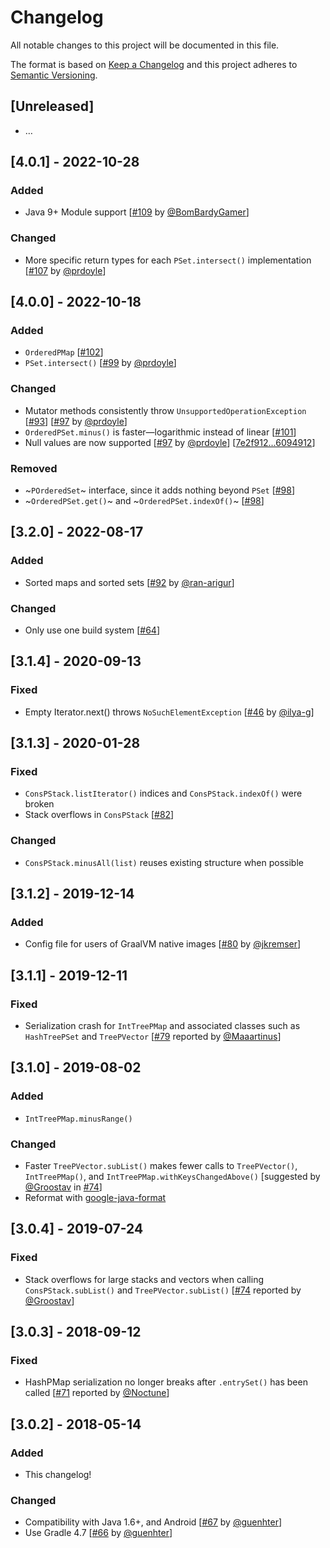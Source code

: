 # Changelog
All notable changes to this project will be documented in this file.

The format is based on [Keep a Changelog](https://keepachangelog.com/en/1.0.0/)
and this project adheres to [Semantic Versioning](https://semver.org/spec/v2.0.0.html).

## [Unreleased]
 - …

## [4.0.1] - 2022-10-28
### Added
- Java 9+ Module support [[#109](https://github.com/hrldcpr/pcollections/pull/109) by [@BomBardyGamer](https://github.com/BomBardyGamer)]
### Changed
- More specific return types for each `PSet.intersect()` implementation [[#107](https://github.com/hrldcpr/pcollections/pull/107) by [@prdoyle](https://github.com/prdoyle)]

## [4.0.0] - 2022-10-18
### Added
- `OrderedPMap` [[#102](https://github.com/hrldcpr/pcollections/pull/102)]
- `PSet.intersect()` [[#99](https://github.com/hrldcpr/pcollections/pull/99) by [@prdoyle](https://github.com/prdoyle)]
### Changed
- Mutator methods consistently throw `UnsupportedOperationException` [[#93](https://github.com/hrldcpr/pcollections/issues/93)] [[#97](https://github.com/hrldcpr/pcollections/pull/97) by [@prdoyle](https://github.com/prdoyle)]
- `OrderedPSet.minus()` is faster—logarithmic instead of linear [[#101](https://github.com/hrldcpr/pcollections/pull/101)]
- Null values are now supported [[#97](https://github.com/hrldcpr/pcollections/pull/97) by [@prdoyle](https://github.com/prdoyle)] [[7e2f912...6094912](https://github.com/hrldcpr/pcollections/compare/7e2f912...6094912)]
### Removed
- ~`POrderedSet`~ interface, since it adds nothing beyond `PSet` [[#98](https://github.com/hrldcpr/pcollections/pull/98)]
- ~`OrderedPSet.get()`~ and ~`OrderedPSet.indexOf()`~ [[#98](https://github.com/hrldcpr/pcollections/pull/98)]

## [3.2.0] - 2022-08-17
### Added
- Sorted maps and sorted sets [[#92](https://github.com/hrldcpr/pcollections/pull/92) by [@ran-arigur](https://github.com/ran-arigur)]
### Changed
- Only use one build system [[#64](https://github.com/hrldcpr/pcollections/issues/64)]

## [3.1.4] - 2020-09-13
### Fixed
- Empty Iterator.next() throws `NoSuchElementException` [[#46](https://github.com/hrldcpr/pcollections/pull/46) by [@ilya-g](https://github.com/ilya-g)]

## [3.1.3] - 2020-01-28
### Fixed
- `ConsPStack.listIterator()` indices and `ConsPStack.indexOf()` were broken
- Stack overflows in `ConsPStack` [[#82](https://github.com/hrldcpr/pcollections/pull/82)]
### Changed
- `ConsPStack.minusAll(list)` reuses existing structure when possible

## [3.1.2] - 2019-12-14
### Added
- Config file for users of GraalVM native images [[#80](https://github.com/hrldcpr/pcollections/pull/80) by [@jkremser](https://github.com/jkremser)]

## [3.1.1] - 2019-12-11
### Fixed
- Serialization crash for `IntTreePMap` and associated classes such as `HashTreePSet` and `TreePVector` [[#79](https://github.com/hrldcpr/pcollections/issues/79) reported by [@Maaartinus](https://github.com/Maaartinus)]

## [3.1.0] - 2019-08-02
### Added
- `IntTreePMap.minusRange()`
### Changed
- Faster `TreePVector.subList()` makes fewer calls to `TreePVector()`, `IntTreePMap()`, and `IntTreePMap.withKeysChangedAbove()` [suggested by [@Groostav](https://github.com/Groostav) in [#74](https://github.com/hrldcpr/pcollections/issues/74)]
- Reformat with [google-java-format](https://github.com/google/google-java-format)

## [3.0.4] - 2019-07-24
### Fixed
- Stack overflows for large stacks and vectors when calling `ConsPStack.subList()` and `TreePVector.subList()` [[#74](https://github.com/hrldcpr/pcollections/issues/74) reported by [@Groostav](https://github.com/Groostav)]

## [3.0.3] - 2018-09-12
### Fixed
- HashPMap serialization no longer breaks after `.entrySet()` has been called [[#71](https://github.com/hrldcpr/pcollections/issues/71) reported by [@Noctune](https://github.com/Noctune)]

## [3.0.2] - 2018-05-14
### Added
- This changelog!
### Changed
- Compatibility with Java 1.6+, and Android [[#67](https://github.com/hrldcpr/pcollections/pull/67) by [@guenhter](https://github.com/guenhter)]
- Use Gradle 4.7 [[#66](https://github.com/hrldcpr/pcollections/pull/66) by [@guenhter](https://github.com/guenhter)]
